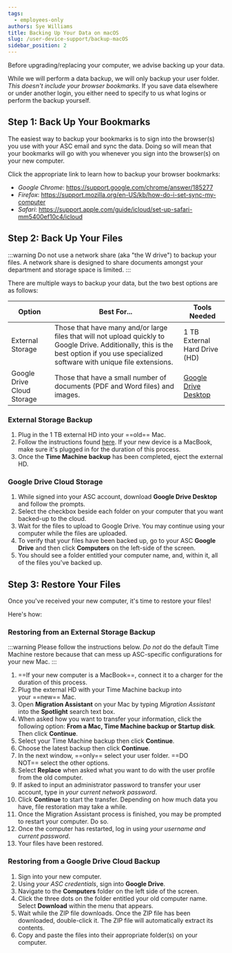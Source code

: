```yaml
---
tags:
  - employees-only
authors: Sye Williams
title: Backing Up Your Data on macOS
slug: /user-device-support/backup-macOS
sidebar_position: 2
---
```

Before upgrading/replacing your computer, we advise backing up your data. 

While we will perform a data backup, we will only backup your user folder. *This doesn't include your browser bookmarks*. If you save data elsewhere or under another login, you either need to specify to us what logins or perform the backup yourself. 

## Step 1: Back Up Your Bookmarks
The easiest way to backup your bookmarks is to sign into the browser(s) you use with your ASC email and sync the data. Doing so will mean that your bookmarks will go with you whenever you sign into the browser(s) on your new computer. 

Click the appropriate link to learn how to backup your browser bookmarks:
- *Google Chrome*: https://support.google.com/chrome/answer/185277
- *Firefox*: https://support.mozilla.org/en-US/kb/how-do-i-set-sync-my-computer
- *Safari*: https://support.apple.com/guide/icloud/set-up-safari-mm5400ef10c4/icloud

## Step 2: Back Up Your Files

:::warning
Do not use a network share (aka "the W drive") to backup your files. A network share is designed to share documents amongst your department and storage space is limited.
:::


There are multiple ways to backup your data, but the two best options are as follows:

| Option                     | Best For...                                                  | Tools Needed                                                 |
| -------------------------- | ------------------------------------------------------------ | ------------------------------------------------------------ |
| External Storage           | Those that have many and/or large files that will not upload quickly to Google Drive. Additionally, this is the best option if you use specialized software with unique file extensions. | 1 TB External Hard Drive (HD)                                |
| Google Drive Cloud Storage | Those that have a small number of documents (PDF and Word files) and images. | [Google Drive Desktop](https://www.google.com/drive/download/) |
### External Storage Backup

1. Plug in the 1 TB external HD into your ==old== Mac.
2. Follow the instructions found [here](https://support.apple.com/en-us/HT201250). If your new device is a MacBook, make sure it's plugged in for the duration of this process.
3. Once the **Time Machine backup** has been completed, eject the external HD.

### Google Drive Cloud Storage
1. While signed into your ASC account, download **Google Drive Desktop** and follow the prompts.
2. Select the checkbox beside each folder on your computer that you want backed-up to the cloud.
3. Wait for the files to upload to Google Drive. You may continue using your computer while the files are uploaded.
4. To verify that your files have been backed up, go to your ASC **Google Drive** and then click **Computers** on the left-side of the screen. 
5. You should see a folder entitled your computer name, and, within it, all of the files you've backed up. 

## Step 3: Restore Your Files
Once you've received your new computer, it's time to restore your files!

Here's how:

### Restoring from an External Storage Backup

:::warning
Please follow the instructions below. *Do not* do the default Time Machine restore because that can mess up ASC-specific configurations for your new Mac.
:::

1. ==If your new computer is a MacBook==, connect it to a charger for the duration of this process.
2. Plug the external HD with your Time Machine backup into your ==new== Mac.
3. Open **Migration Assistant** on your Mac by typing *Migration Assistant* into the **Spotlight** search text box.
4. When asked how you want to transfer your information, click the following option: **From a Mac, Time Machine backup or Startup disk**. Then click **Continue**.
5. Select your Time Machine backup then click **Continue**.
6. Choose the latest backup then click **Continue**.
7. In the next window, ==only== select your user folder. ==DO NOT== select the other options.
8. Select **Replace** when asked what you want to do with the user profile from the old computer.
9. If asked to input an administrator password to transfer your user account, type in *your current network password*.
10. Click **Continue** to start the transfer. Depending on how much data you have, file restoration may take a while.
11. Once the Migration Assistant process is finished, you may be prompted to restart your computer. Do so. 
12. Once the computer has restarted, log in using *your username and current password*. 
13. Your files have been restored.
### Restoring from a Google Drive Cloud Backup
1. Sign into your new computer. 
2. Using *your ASC credentials*, sign into **Google Drive**. 
3. Navigate to the **Computers** folder on the left side of the screen. 
4. Click the three dots on the folder entitled your old computer name. Select **Download** within the menu that appears.
5. Wait while the ZIP file downloads. Once the ZIP file has been downloaded, double-click it. The ZIP file will automatically extract its contents.
7. Copy and paste the files into their appropriate folder(s) on your computer. 